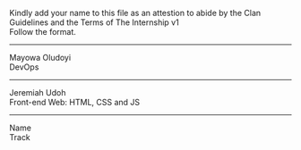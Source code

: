 Kindly add your name to this file as an attestion to abide by the Clan Guidelines and the Terms of The Internship v1
<br/> Follow the format.<br/> 
___
Mayowa Oludoyi <br/>
DevOps
___
Jeremiah Udoh <br/>
Front-end Web: HTML, CSS and JS

___
Name <br/>
Track
